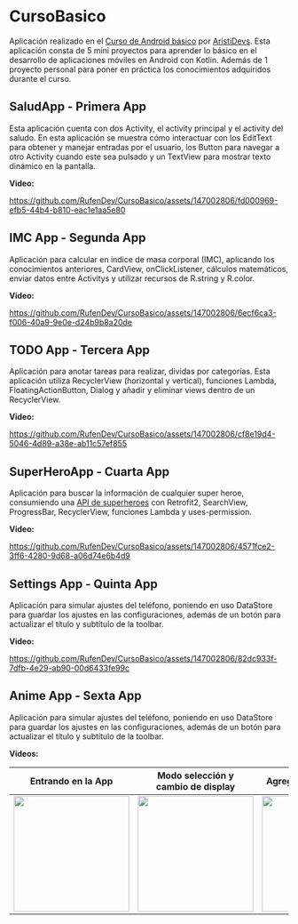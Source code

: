 <h1>CursoBasico</h1>

Aplicación realizado en el <a href="https://www.youtube.com/watch?v=vJapzH_46a8" target="_blank">Curso de Android básico</a> por <a href="https://github.com/ArisGuimera" target="_blank">AristiDevs</a>. Esta aplicación consta de 5 mini proyectos para aprender lo básico en el desarrollo de aplicaciones móviles en Android con Kotlin. Además de 1 proyecto personal para poner en práctica los conocimientos adquiridos durante el curso.

<h2>SaludApp - Primera App</h2>

Esta aplicación cuenta con dos Activity, el activity principal y el activity del saludo. En esta aplicación se muestra cómo interactuar con los EditText para obtener y manejar entradas por el usuario, los Button para navegar a otro Activity cuando este sea pulsado y un TextView para mostrar texto dinámico en la pantalla.

<strong>Video:</strong>

https://github.com/RufenDev/CursoBasico/assets/147002806/fd000969-efb5-44b4-b810-eac1e1aa5e80

<h2>IMC App - Segunda App</h2>

Aplicación para calcular en índice de masa corporal (IMC), aplicando los conocimientos anteriores, CardView, onClickListener, cálculos matemáticos, enviar datos entre Activitys y utilizar recursos de R.string y R.color.

<strong>Video:</strong>

https://github.com/RufenDev/CursoBasico/assets/147002806/6ecf6ca3-f006-40a9-9e0e-d24b9b8a20de

<h2>TODO App - Tercera App</h2>

Aplicación para anotar tareas para realizar, dividas por categorías. Esta aplicación utiliza RecyclerView (horizontal y vertical), funciones Lambda, FloatingActionButton, Dialog y añadir y eliminar views dentro de un RecyclerView.

<strong>Video:</strong>

https://github.com/RufenDev/CursoBasico/assets/147002806/cf8e19d4-5046-4d89-a38e-ab11c57ef855

<h2>SuperHeroApp - Cuarta App</h2>

Aplicación para buscar la información de cualquier super heroe, consumiendo una <a href="https://superheroapi.com/" target="_blank">API de superheroes</a> con Retrofit2, SearchView, ProgressBar, RecyclerView, funciones Lambda y uses-permission.

<strong>Video:</strong>

https://github.com/RufenDev/CursoBasico/assets/147002806/4571fce2-3ff6-4280-9d68-a06d74e6b4d9

<h2>Settings App - Quinta App</h2>

Aplicación para simular ajustes del teléfono, poniendo en uso DataStore para guardar los ajustes en las configuraciones, además de un botón para actualizar el título y subtítulo de la toolbar.

<strong>Video:</strong>

https://github.com/RufenDev/CursoBasico/assets/147002806/82dc933f-7dfb-4e29-ab90-00d6433fe99c

<h2>Anime App - Sexta App</h2>

Aplicación para simular ajustes del teléfono, poniendo en uso DataStore para guardar los ajustes en las configuraciones, además de un botón para actualizar el título y subtítulo de la toolbar.

<strong>Videos:</strong>

| Entrando en la App | Modo selección y <br> cambio de display | Agregando un personaje | Editando un personaje |
|:-----------------------------------------------------------:| :---------------: | :---------------: | :---------------: |
| <img src="" align="center" width="208px"/> | <img src="https://github.com/RufenDev/CursoBasico/assets/147002806/f0ffe51f-fba6-4dfa-8c60-65276ccc8bee" align="center" width="208px"/> | <img src="https://github.com/RufenDev/CursoBasico/assets/147002806/d1c306ac-ae81-4756-97d2-a7ce6afd36eb" align="center" width="208px"/> | <img src="https://github.com/RufenDev/CursoBasico/assets/147002806/241b81fd-f3b7-460f-a8e4-0fb8ebf14802" align="center" width="208px"/> |
